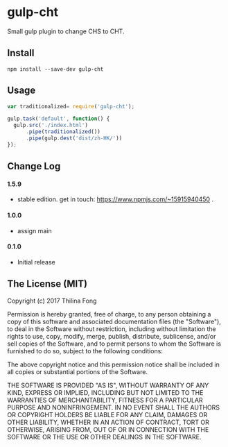 # gulp-cht

Small gulp plugin to change CHS to CHT.

## Install

```shell
npm install --save-dev gulp-cht
```

## Usage

```javascript
var traditionalized= require('gulp-cht');

gulp.task('default', function() {
  gulp.src('./index.html')
      .pipe(traditionalized())
      .pipe(gulp.dest('dist/zh-HK/'))
});
```


## Change Log

#### 1.5.9
  - stable edition. get in touch: https://www.npmjs.com/~15915940450 .

#### 1.0.0
  - assign main

#### 0.1.0
  - Initial release


## The License (MIT)
Copyright (c) 2017 Thilina Fong

Permission is hereby granted, free of charge, to any person obtaining a copy of this software and associated documentation files (the "Software"), to deal in the Software without restriction, including without limitation the rights to use, copy, modify, merge, publish, distribute, sublicense, and/or sell copies of the Software, and to permit persons to whom the Software is furnished to do so, subject to the following conditions:

The above copyright notice and this permission notice shall be included in all copies or substantial portions of the Software.

THE SOFTWARE IS PROVIDED "AS IS", WITHOUT WARRANTY OF ANY KIND, EXPRESS OR IMPLIED, INCLUDING BUT NOT LIMITED TO THE WARRANTIES OF MERCHANTABILITY, FITNESS FOR A PARTICULAR PURPOSE AND NONINFRINGEMENT. IN NO EVENT SHALL THE AUTHORS OR COPYRIGHT HOLDERS BE LIABLE FOR ANY CLAIM, DAMAGES OR OTHER LIABILITY, WHETHER IN AN ACTION OF CONTRACT, TORT OR OTHERWISE, ARISING FROM, OUT OF OR IN CONNECTION WITH THE SOFTWARE OR THE USE OR OTHER DEALINGS IN THE SOFTWARE.
